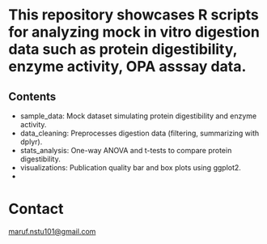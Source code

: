 # This repository showcases R scripts for analyzing mock in vitro digestion data such as protein digestibility, enzyme activity, OPA asssay data.
## Contents

- sample_data: Mock dataset simulating protein digestibility and enzyme activity.
- data_cleaning: Preprocesses digestion data (filtering, summarizing with dplyr).
- stats_analysis: One-way ANOVA and t-tests to compare protein digestibility.
- visualizations: Publication quality bar and box plots using ggplot2.
-

# Contact
maruf.nstu101@gmail.com
